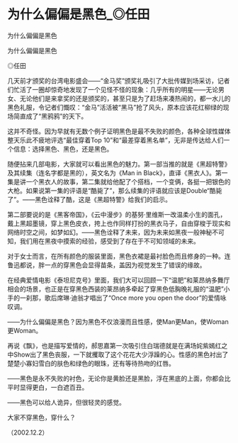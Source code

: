 # 为什么偏偏是黑色_◎任田

为什么偏偏是黑色

为什么偏偏是黑色

◎任田

几天前才颁奖的台湾电影盛会——“金马奖”颁奖礼吸引了大批传媒到场采访，记者们忙活了一圈却惊奇地发现了一个见怪不怪的现象：几乎所有的明星——无论男女、无论他们是来拿奖的还是颁奖的，甚至只是为了赶场来凑热闹的，都一水儿的黑色礼服，令记者们慨叹：“金马”活活被“黑马”抢了风头，原本应该花红柳绿的现场简直成了“黑鸦鸦”的天下。

这并不奇怪。因为早就有无数个例子证明黑色是最不失败的颜色，各种全球性媒体整天乐此不疲地评选“最佳穿着Top 10”和“最差穿着黑名单”，无非是传达给人们一个信息：选择黑色、黑色，还是黑色。

随便拈来几部电影，大家就可以看出黑色的魅力。第一部当推的就是《黑超特警》及其续集（连名字都是黑的），英文名为《Man in Black》，直译《黑衣人》。第一集是讲一个黑衣人的故事，第二集就给他配了个搭档，一个变俩，各挺一把银色的大枪。如果说第一集的评语是“酷毙了”，那么续集的评语就应该是Double“酷毙了”。——黑色诠释了酷，这是《黑超特警》给我们的启示。

第二部要说的是《黑客帝国》，《云中漫步》的基努·里维斯一改温柔小生的面孔，戴上黑超墨镜，穿上黑色皮衣，挎上也作同样打扮的黑衣马子，自由穿梭于现实和网络时空之间，如梦如幻。——黑色诠释了未来，因为未来如黑夜一般神秘不可知，我们用在黑夜中摸索的经验，感受到了存在于不可知领域的未来。

对于女士而言，在所有颜色的服装里面，黑色衣裙是最衬脸色而且修身的一种。连鲁迅都说，胖一点的穿黑色会显得苗条，盖因为视觉发生了错误的缘故。

在经典爱情电影《泰坦尼克号》里面，我们大可以回顾一下“温肥”和莱昂纳多舞厅相会的场景，也正是在穿黑色西装的莱昂纳多牵起了穿黑色低胸晚礼服的“温肥”小手的一刹那，歌后席琳·迪翁才唱出了“Once more you open the door”的爱情咏叹调。

——为什么偏偏是黑色？因为黑色不仅浪漫而且性感，使Man更Man，使Woman更Woman。

再说《飘》，也是描写爱情的，郝思嘉第一次吸引住白瑞德就是在满场姹紫嫣红之中Show出了黑色丧服，一下就攫取了这个花花大少浮躁的心。性感的黑色衬出了楚楚小寡妇雪白的肤色和绿色的眼珠，还有等待热吻的红唇。

——黑色是永不失败的衬色，无论你是黄脸还是黑脸，浮在黑底的上面，你都会比平时显得更白，一白遮百丑。

——黑色可以给人诡异，但很轻灵的感觉。

大家不穿黑色，穿什么？

（2002.12.2）